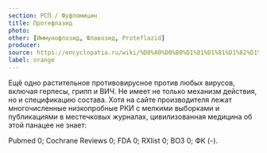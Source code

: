 ```yaml
---
section: РСП / Фуфломицин
title: Протефлазид
photo:
other: [Иммунофлазид, Флавозид, Proteflazid]
producer:
source: https://encyclopatia.ru/wiki/%D0%A0%D0%B0%D1%81%D1%81%D1%82%D1%80%D0%B5%D0%BB%D1%8C%D0%BD%D1%8B%D0%B9_%D1%81%D0%BF%D0%B8%D1%81%D0%BE%D0%BA_%D0%BF%D1%80%D0%B5%D0%BF%D0%B0%D1%80%D0%B0%D1%82%D0%BE%D0%B2
label: orange
---
```


Ещё одно растительное противовирусное против любых вирусов, включая герпесы, грипп и ВИЧ. Не имеет не только механизм действия, но и спецификацию состава. Хотя на сайте производителя лежат многочисленные низкопробные РКИ с мелкими выборками и публикациями в местечковых журналах, цивилизованная медицина об этой панацее не знает:

Pubmed 0; Cochrane Reviews 0; FDA 0; RXlist 0; ВОЗ 0; ФК (-).

